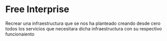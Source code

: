 # Free Interprise

Recrear una infraestructura que se nos ha planteado creando desde cero todos los servicios que necesitara dicha infraestructura con su respectivo funcionaiento
